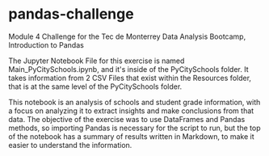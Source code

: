 # pandas-challenge
Module 4 Challenge for the Tec de Monterrey Data Analysis Bootcamp, Introduction to Pandas

The Jupyter Notebook File for this exercise is named Main_PyCitySchools.ipynb, and it's inside of the PyCitySchools folder. 
It takes information from 2 CSV Files that exist within the Resources folder, that is at the same level of the PyCitySchools folder.

This notebook is an analysis of schools and student grade information, with a focus on analyzing it to extract insights and make conclusions from that data. The objective of the exercise was to use DataFrames and Pandas methods, so importing Pandas is necessary for the script to run, but the top of the notebook has a summary of results written in Markdown, to make it easier to understand the information.



